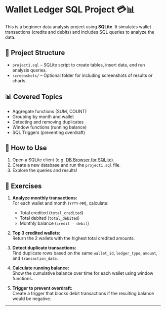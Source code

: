# Wallet Ledger SQL Project 💳📊

This is a beginner data analysis project using **SQLite**. It simulates wallet transactions (credits and debits) and includes SQL queries to analyze the data.

## 📁 Project Structure

- `project1.sql` – SQLite script to create tables, insert data, and run analysis queries.
- `screenshots/` – Optional folder for including screenshots of results or charts.

## 📊 Covered Topics

- Aggregate functions (SUM, COUNT)
- Grouping by month and wallet
- Detecting and removing duplicates
- Window functions (running balance)
- SQL Triggers (preventing overdraft)

## 🔧 How to Use

1. Open a SQLite client (e.g. [DB Browser for SQLite](https://sqlitebrowser.org/)).
2. Create a new database and run the `project1.sql` file.
3. Explore the queries and results!


## 📌 Exercises

1. **Analyze monthly transactions:**  
   For each wallet and month (`YYYY-MM`), calculate:
   - Total credited (`total_credited`)
   - Total debited (`total_debited`)
   - Monthly balance (`credit - debit`)

2. **Top 3 credited wallets:**  
   Return the 2 wallets with the highest total credited amounts.

3. **Detect duplicate transactions:**  
   Find duplicate rows based on the same `wallet_id`, `ledger_type`, `amount`, and `transaction_date`.

4. **Calculate running balance:**  
   Show the cumulative balance over time for each wallet using window functions.

5. **Trigger to prevent overdraft:**  
   Create a trigger that blocks debit transactions if the resulting balance would be negative.

---

